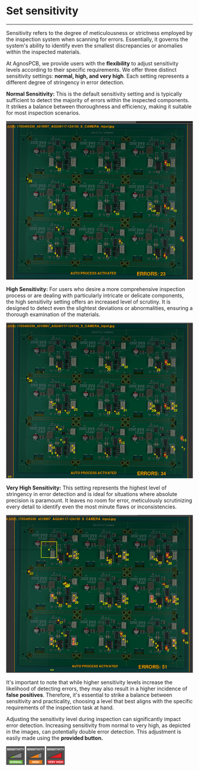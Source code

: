 # **Set sensitivity**
___

Sensitivity refers to the degree of meticulousness or strictness employed by the inspection system when scanning for errors. Essentially, it governs the system's ability to identify even the smallest discrepancies or anomalies within the inspected materials.

At AgnosPCB, we provide users with the **flexibility** to adjust sensitivity levels according to their specific requirements. We offer three distinct sensitivity settings: **normal, high, and very high**. Each setting represents a different degree of stringency in error detection.

**Normal Sensitivity:** This is the default sensitivity setting and is typically sufficient to detect the majority of errors within the inspected components. It strikes a balance between thoroughness and efficiency, making it suitable for most inspection scenarios.

![PCB with errors in normal sensitivity](assets/normal-sensitivity.png)

**High Sensitivity:** For users who desire a more comprehensive inspection process or are dealing with particularly intricate or delicate components, the high sensitivity setting offers an increased level of scrutiny. It is designed to detect even the slightest deviations or abnormalities, ensuring a thorough examination of the materials.

![PCB with errors in high sensitivity](assets/high-sensitivity.png)

**Very High Sensitivity:** This setting represents the highest level of stringency in error detection and is ideal for situations where absolute precision is paramount. It leaves no room for error, meticulously scrutinizing every detail to identify even the most minute flaws or inconsistencies.

![PCB with errors in very high sensitivity](assets/very-high-sensitivity.png)

It's important to note that while higher sensitivity levels increase the likelihood of detecting errors, they may also result in a higher incidence of **false positives**. Therefore, it's essential to strike a balance between sensitivity and practicality, choosing a level that best aligns with the specific requirements of the inspection task at hand.

Adjusting the sensitivity level during inspection can significantly impact error detection. Increasing sensitivity from normal to very high, as depicted in the images, can potentially double error detection. This adjustment is easily made using the **provided button.**

![normal sensitivity button](assets/nomal-sensitivity-button.png)
![high sensitivity button](assets/high-sensitivity-button.png)
![very high sensitivity button](assets/Very-high-sensitivity-button.png)